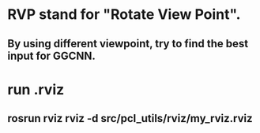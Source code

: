 # RVP stand for "Rotate View Point".
## By using different viewpoint, try to find the best input for GGCNN.

# run .rviz
## rosrun rviz rviz -d src/pcl_utils/rviz/my_rviz.rviz 